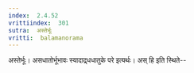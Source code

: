 ```yaml
---
index:  2.4.52
vrittiindex:  301
sutra:  अस्तेर्भूः
vritti:  balamanorama 
---
```


अस्तेर्भूः। असधातोर्भूभावः स्यादाद्र्धधातुके परे इत्यर्थः। अस् हि इति स्थिते--

